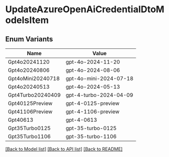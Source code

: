 # UpdateAzureOpenAiCredentialDtoModelsItem

## Enum Variants

| Name | Value |
|---- | -----|
| Gpt4o20241120 | gpt-4o-2024-11-20 |
| Gpt4o20240806 | gpt-4o-2024-08-06 |
| Gpt4oMini20240718 | gpt-4o-mini-2024-07-18 |
| Gpt4o20240513 | gpt-4o-2024-05-13 |
| Gpt4Turbo20240409 | gpt-4-turbo-2024-04-09 |
| Gpt40125Preview | gpt-4-0125-preview |
| Gpt41106Preview | gpt-4-1106-preview |
| Gpt40613 | gpt-4-0613 |
| Gpt35Turbo0125 | gpt-35-turbo-0125 |
| Gpt35Turbo1106 | gpt-35-turbo-1106 |


[[Back to Model list]](../README.md#documentation-for-models) [[Back to API list]](../README.md#documentation-for-api-endpoints) [[Back to README]](../README.md)


